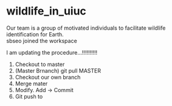 # wildlife_in_uiuc
Our team is a group of motivated individuals to facilitate wildlife identification for Earth. <br />
sbseo joined the workspace <br />

I am updating the procedure...!!!!!!!!!! <br />


1) Checkout to master <br />
2) (Master Brnanch) git pull MASTER <br />
2) Checkout our own branch
4) Merge mater
5) Modify. Add -> Commit
6) Git push to 
